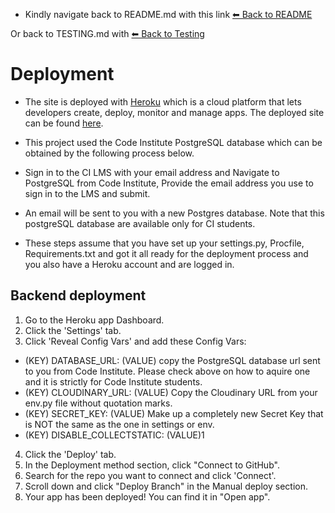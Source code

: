 
* Kindly navigate back to README.md with this link [⬅ Back to README](README.md)

Or back to TESTING.md with [⬅ Back to Testing](testing.md)



# Deployment

* The site is deployed with [Heroku](https://www.heroku.com/) which is a cloud platform that lets developers create, deploy, monitor and manage apps.
The deployed site can be found [here](https://storyhubs-api-4e038dae39bb.herokuapp.com/).

* This project used the Code Institute PostgreSQL database which can be obtained by  the following process below.

* Sign in to the CI LMS with your email address and Navigate to PostgreSQL from Code Institute, Provide the email address you use to sign in to the LMS and submit.
* An email will be sent to you with a new Postgres database. Note that this postgreSQL database are available only for CI students.

* These steps assume that you have set up your settings.py, Procfile, Requirements.txt and got it all ready for the deployment process and you also have a Heroku account and are logged in. 


## Backend deployment



1. Go to the Heroku app Dashboard.
2. Click the 'Settings' tab.
3. Click 'Reveal Config Vars' and add these Config Vars:
- (KEY) DATABASE_URL: (VALUE) copy the PostgreSQL database url sent to you from Code Institute. Please check above on how to aquire one and it is strictly for Code Institute students.
- (KEY) CLOUDINARY_URL: (VALUE) Copy the Cloudinary URL from your env.py file without quotation marks.
- (KEY) SECRET_KEY: (VALUE) Make up a completely new Secret Key that is NOT the same as the one in settings or env.
- (KEY) DISABLE_COLLECTSTATIC: (VALUE)1
4. Click the 'Deploy' tab.
5. In the Deployment method section, click "Connect to GitHub".
6. Search for the repo you want to connect and click 'Connect'.
7. Scroll down and click "Deploy Branch" in the Manual deploy section.
8. Your app has been deployed! You can find it in "Open app".
